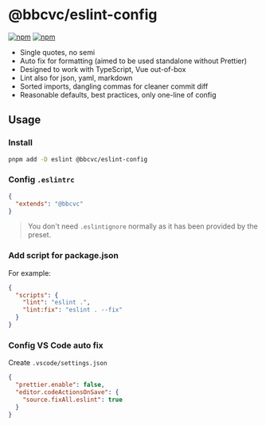 # @bbcvc/eslint-config

[![npm](https://img.shields.io/npm/v/@bbcvc/eslint-config?color=a1b858&label=)](https://npmjs.com/package/@bbcvc/eslint-config)
[![npm](https://img.shields.io/npm/dm/@bbcvc/eslint-config?color=a1b858&label=)](https://npmjs.com/package/@bbcvc/eslint-config)

- Single quotes, no semi
- Auto fix for formatting (aimed to be used standalone without Prettier)
- Designed to work with TypeScript, Vue out-of-box
- Lint also for json, yaml, markdown
- Sorted imports, dangling commas for cleaner commit diff
- Reasonable defaults, best practices, only one-line of config

## Usage

### Install

```bash
pnpm add -D eslint @bbcvc/eslint-config
```

### Config `.eslintrc`

```json
{
  "extends": "@bbcvc"
}
```

> You don't need `.eslintignore` normally as it has been provided by the preset.

### Add script for package.json

For example:

```json
{
  "scripts": {
    "lint": "eslint .",
    "lint:fix": "eslint . --fix"
  }
}
```

### Config VS Code auto fix

Create `.vscode/settings.json`

```json
{
  "prettier.enable": false,
  "editor.codeActionsOnSave": {
    "source.fixAll.eslint": true
  }
}
```
